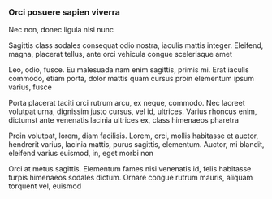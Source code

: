 ### Orci posuere sapien viverra

Nec non, donec ligula nisi nunc

Sagittis class sodales consequat odio nostra, iaculis mattis integer. Eleifend, magna, placerat tellus, ante orci vehicula congue scelerisque amet

Leo, odio, fusce. Eu malesuada nam enim sagittis, primis mi. Erat iaculis commodo, etiam porta, dolor mattis quam cursus proin elementum ipsum varius, fusce

Porta placerat taciti orci rutrum arcu, ex neque, commodo. Nec laoreet volutpat urna, dignissim justo cursus, vel id, ultrices. Varius rhoncus enim, dictumst ante venenatis lacinia ultrices ex, class himenaeos pharetra

Proin volutpat, lorem, diam facilisis. Lorem, orci, mollis habitasse et auctor, hendrerit varius, lacinia mattis, purus sagittis, elementum. Auctor, mi blandit, eleifend varius euismod, in, eget morbi non

Orci at metus sagittis. Elementum fames nisi venenatis id, felis habitasse turpis himenaeos sodales dictum. Ornare congue rutrum mauris, aliquam torquent vel, euismod


